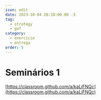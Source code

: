 ```yaml
---
icon: edit
date: 2023-10-04 20:10:00.00 -3
tag:
  - strategy
  - gof
category:
  - exercicio
  - entrega
order: 5
---
```


# Seminários  1


[https://classroom.github.com/a/kaLiFNQc](https://classroom.github.com/a/kaLiFNQc)